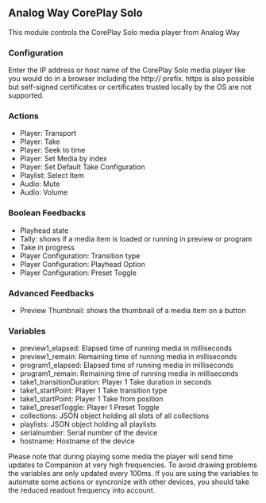 ## Analog Way CorePlay Solo

This module controls the CorePlay Solo media player from Analog Way

### Configuration

Enter the IP address or host name of the CorePlay Solo media player like you would do in a browser including the http:// prefix. https is also possible but self-signed certificates or certificates trusted locally by the OS are not supported.

### Actions

* Player: Transport
* Player: Take
* Player: Seek to time
* Player: Set Media by index
* Player: Set Default Take Configuration
* Playlist: Select Item
* Audio: Mute
* Audio: Volume

### Boolean Feedbacks

* Playhead state
* Tally: shows if a media item is loaded or running in preview or program
* Take in progress
* Player Configuration: Transition type
* Player Configuration: Playhead Option
* Player Configuration: Preset Toggle

### Advanced Feedbacks

* Preview Thumbnail: shows the thumbnail of a media item on a button

### Variables

* preview1_elapsed: Elapsed time of running media in milliseconds
* preview1_remain: Remaining time of running media in milliseconds
* program1_elapsed: Elapsed time of running media in milliseconds
* program1_remain: Remaining time of running media in milliseconds
* take1_transitionDuration: Player 1 Take duration in seconds
* take1_startPoint: Player 1 Take transition type
* take1_startPoint: Player 1 Take from position
* take1_presetToggle: Player 1 Preset Toggle
* collections: JSON object holding all slots of all collections
* playlists: JSON object holding all playlists
* serialnumber: Serial number of the device
* hostname: Hostname of the device

Please note that during playing some media the player will send time updates to Companion at very high frequencies. To avoid drawing problems the variables are only updated every 100ms. If you are using the variables to automate some actions or syncronize with other devices, you should take the reduced readout frequency into account.
